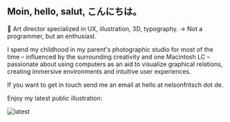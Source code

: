 ## Moin, hello, salut, **こんにちは。** 

🎨 Art director specialized in UX, illustration, 3D, typography.
→ Not a programmer, but an enthusiast.

I spend my childhood in my parent's photographic studio for most of the time – influenced by the surrounding creativity and one Macintosh LC – passionate about using computers as an aid to visualize graphical relations, creating immersive environments and intuitive user experiences.

If you want to get in touch send me an email at hello at nelsonfritsch dot de.

Enjoy my latest public illustration:

![latest](https://github.com/form-follows-function/form-follows-function/blob/master/latest/latest.JPG)
